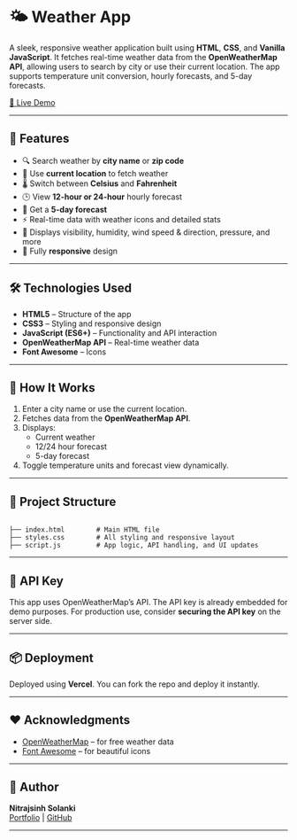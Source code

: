 
# 🌤️ Weather App

A sleek, responsive weather application built using **HTML**, **CSS**, and **Vanilla JavaScript**. It fetches real-time weather data from the **OpenWeatherMap API**, allowing users to search by city or use their current location. The app supports temperature unit conversion, hourly forecasts, and 5-day forecasts.

[🔗 Live Demo](http://weather-application-q8hmtx6ps-nitrajsinh-solankis-projects.vercel.app)

---

## 📸 Features

- 🔍 Search weather by **city name** or **zip code**
- 📍 Use **current location** to fetch weather
- 🌡️ Switch between **Celsius** and **Fahrenheit**
- 🕒 View **12-hour or 24-hour** hourly forecast
- 📅 Get a **5-day forecast**
- ⚡ Real-time data with weather icons and detailed stats
- 🧭 Displays visibility, humidity, wind speed & direction, pressure, and more
- 📱 Fully **responsive** design

---

## 🛠️ Technologies Used

- **HTML5** – Structure of the app
- **CSS3** – Styling and responsive design
- **JavaScript (ES6+)** – Functionality and API interaction
- **OpenWeatherMap API** – Real-time weather data
- **Font Awesome** – Icons

---

## 🚀 How It Works

1. Enter a city name or use the current location.
2. Fetches data from the **OpenWeatherMap API**.
3. Displays:
   - Current weather
   - 12/24 hour forecast
   - 5-day forecast
4. Toggle temperature units and forecast view dynamically.

---

## 📂 Project Structure

```

├── index.html        # Main HTML file
├── styles.css        # All styling and responsive layout
├── script.js         # App logic, API handling, and UI updates

```

---

## 🔐 API Key

This app uses OpenWeatherMap’s API. The API key is already embedded for demo purposes. For production use, consider **securing the API key** on the server side.

---

## 📦 Deployment

Deployed using **Vercel**. You can fork the repo and deploy it instantly.

---

## ❤️ Acknowledgments

- [OpenWeatherMap](https://openweathermap.org/) – for free weather data
- [Font Awesome](https://fontawesome.com/) – for beautiful icons

---

## 📌 Author

**Nitrajsinh Solanki**  
[Portfolio](https://nitrajsinh-solanki.vercel.app) | [GitHub](https://github.com/nitrajsinh-solanki)

---
